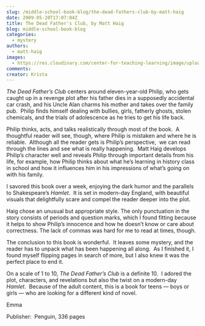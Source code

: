 ```yaml
---
slug: /middle-school-book-blog/the-dead-fathers-club-by-matt-haig
date: 2009-05-20T17:07:04Z
title: The Dead Father's Club, by Matt Haig
blog: middle-school-book-blog
categories:
  - mystery
authors:
  - matt-haig
images:
  - https://res.cloudinary.com/center-for-teaching-learning/image/upload/v1637513137/deadfathers.jpg.jpg
comments:
creator: Krista
---
```


<em> The Dead Father’s Club</em> centers around eleven-year-old Philip, who gets caught up in a revenge plot after his father dies in a supposedly accidental car crash, and his Uncle Alan charms his mother and takes over the family pub.  Philip finds himself dealing with bullies, girls, fatherly ghosts, stolen chemicals, and the trials of adolescence as he tries to get his life back.
<p class="MsoNormal">Philip thinks, acts, and talks realistically through most of the book.  A thoughtful reader will see, though, where Philip is mistaken and where he is reliable.  Although all the reader gets is Philip’s perspective,  we can read through the lines and<span> </span>see what is really happening.  Matt Haig develops Philip’s character well and reveals Philip through important details from his life, for example, how Philip thinks about what he’s learning in history class in school and how it influences him in his impressions of what’s going on<span> </span>with his family.</p>
<p class="MsoNormal">I savored this book over a week, enjoying the dark humor and the parallels to Shakespeare’s <em>Hamlet</em>.  It is set in modern-day England, with beautiful visuals that delightfully scare and compel the reader deeper into the plot.</p>
<p class="MsoNormal">Haig chose an unusual but appropriate style. The only punctuation in the story consists of periods and question marks, which I found fitting because it helps to show Philip’s innocence and how he doesn’t know or care about correctness. The lack of commas was hard for me to read at times, though.</p>
<p class="MsoNormal">The conclusion to this book is wonderful.  It leaves some mystery, and the reader has to unpack what has been happening all along.  As I finished it, I found myself flipping pages in search of more, but I also knew it was the perfect place to end it.</p>
<p class="MsoNormal">On a scale of 1 to 10, <em>The Dead Father’s Club</em> is a definite 10.  I adored the plot, characters, and revelations but also the twist on a modern-day <em>Hamlet</em>.  Because of the adult content, this is a book for teens — boys or girls — who are looking for a different kind of novel.</p>
<p class="MsoNormal">Emma</p>
<p class="MsoNormal"/>
<p class="MsoNormal">Publisher:  Penguin, 336 pages</p><br /> <br /><!--EndFragment-->
